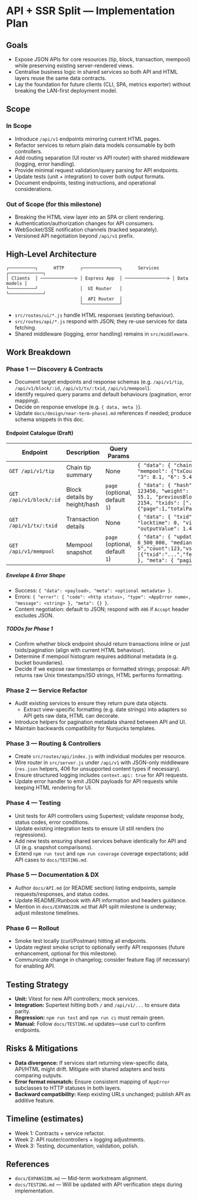 # API + SSR Split — Implementation Plan

## Goals
- Expose JSON APIs for core resources (tip, block, transaction, mempool) while preserving existing server-rendered views.
- Centralise business logic in shared services so both API and HTML layers reuse the same data contracts.
- Lay the foundation for future clients (CLI, SPA, metrics exporter) without breaking the LAN-first deployment model.

## Scope
### In Scope
- Introduce `/api/v1` endpoints mirroring current HTML pages.
- Refactor services to return plain data models consumable by both controllers.
- Add routing separation (UI router vs API router) with shared middleware (logging, error handling).
- Provide minimal request validation/query parsing for API endpoints.
- Update tests (unit + integration) to cover both output formats.
- Document endpoints, testing instructions, and operational considerations.

### Out of Scope (for this milestone)
- Breaking the HTML view layer into an SPA or client rendering.
- Authentication/authorization changes for API consumers.
- WebSocket/SSE notification channels (tracked separately).
- Versioned API negotiation beyond `/api/v1` prefix.

## High-Level Architecture
```
┌──────────┐      HTTP      ┌──────────────┐      Services      ┌─────────────┐
│ Clients  │ ─────────────> │ Express App  │ ────────────────> │ Data models │
└──────────┘                │  UI Router   │                   └─────────────┘
                            │  API Router  │
                            └──────────────┘
```
- `src/routes/ui/*.js` handle HTML responses (existing behaviour).
- `src/routes/api/*.js` respond with JSON; they re-use services for data fetching.
- Shared middleware (logging, error handling) remains in `src/middleware`.

## Work Breakdown
### Phase 1 — Discovery & Contracts
- Document target endpoints and response schemas (e.g. `/api/v1/tip`, `/api/v1/block/:id`, `/api/v1/tx/:txid`, `/api/v1/mempool`).
- Identify required query params and default behaviours (pagination, error mapping).
- Decide on response envelope (e.g. `{ data, meta }`).
- Update `docs/design/near-term-phase1.md` references if needed; produce schema snippets in this doc.

#### Endpoint Catalogue (Draft)
| Endpoint | Description | Query Params | Response Snapshot |
|----------|-------------|--------------|-------------------|
| `GET /api/v1/tip` | Chain tip summary | None | `{ "data": { "chain": "main", "height": 800000, "bestHash": "...", "mempool": {"txCount":123, "bytes":456789}, "feeEstimates": {"1": 12.3, "3": 8.1, "6": 5.4 } }, "meta": { "generatedAt": ISODateString } }` |
| `GET /api/v1/block/:id` | Block details by height/hash | `page` (optional, default `1`) | `{ "data": { "hash": "...", "height": 123, "time": 1700000000, "size": 123456, "weight": 400000, "version": 4, "bits": "1d00ffff", "difficulty": 55.1, "previousBlockHash": "...", "nextBlockHash": "...", "txCount": 2154, "txids": ["..."], "pagination": {"page":1,"totalPages":87,"pageSize":25} }, "meta": { } }` |
| `GET /api/v1/tx/:txid` | Transaction details | None | `{ "data": { "txid": "...", "hash": "...", "size": 250, "weight": 1000, "locktime": 0, "vin": [...], "vout": [...], "inputValue": 1.5, "outputValue": 1.499, "fee": 0.001, "isRbf": false }, "meta": {} }` |
| `GET /api/v1/mempool` | Mempool snapshot | `page` (optional, default `1`) | `{ "data": { "updatedAt": ISODateString, "txCount": 12000, "virtualSize": 8_500_000, "medianFee": 25.3, "histogram": [{"range":"1-5","count":123,"vsize":4567}, ...], "recent": [{"txid":"...","feerate":12.5,"vsize":200,"ageSeconds":34,"isRbf":false}] }, "meta": { "pagination": {"page":1,"pageSize":25,"totalPages":480} } }` |

##### Envelope & Error Shape
- Success: `{ "data": <payload>, "meta": <optional metadata> }`.
- Errors: `{ "error": { "code": <http status>, "type": <AppError name>, "message": <string> }, "meta": {} }`.
- Content negotiation: default to JSON; respond with `406` if `Accept` header excludes JSON.

##### TODOs for Phase 1
- Confirm whether block endpoint should return transactions inline or just txids/pagination (align with current HTML behaviour).
- Determine if mempool histogram requires additional metadata (e.g. bucket boundaries).
- Decide if we expose raw timestamps or formatted strings; proposal: API returns raw Unix timestamps/ISO strings, HTML performs formatting.

### Phase 2 — Service Refactor
- Audit existing services to ensure they return pure data objects.
  - Extract view-specific formatting (e.g. date strings) into adapters so API gets raw data, HTML can decorate.
- Introduce helpers for pagination metadata shared between API and UI.
- Maintain backwards compatibility for Nunjucks templates.

### Phase 3 — Routing & Controllers
- Create `src/routes/api/index.js` with individual modules per resource.
- Wire router in `src/server.js` under `/api/v1` with JSON-only middleware (`res.json` helpers, 406 for unsupported content types if necessary).
- Ensure structured logging includes `context.api: true` for API requests.
- Update error handler to emit JSON payloads for API requests while keeping HTML rendering for UI.

### Phase 4 — Testing
- Unit tests for API controllers using Supertest; validate response body, status codes, error conditions.
- Update existing integration tests to ensure UI still renders (no regressions).
- Add new tests ensuring shared services behave identically for API and UI (e.g. snapshot comparisons).
- Extend `npm run test` and `npm run coverage` coverage expectations; add API cases to `docs/TESTING.md`.

### Phase 5 — Documentation & DX
- Author `docs/API.md` (or README section) listing endpoints, sample requests/responses, and status codes.
- Update README/Runbook with API information and headers guidance.
- Mention in `docs/EXPANSION.md` that API split milestone is underway; adjust milestone timelines.

### Phase 6 — Rollout
- Smoke test locally (curl/Postman) hitting all endpoints.
- Update regtest smoke script to optionally verify API responses (future enhancement, optional for this milestone).
- Communicate change in changelog; consider feature flag (if necessary) for enabling API.

## Testing Strategy
- **Unit:** Vitest for new API controllers; mock services.
- **Integration:** Supertest hitting both `/` and `/api/v1/...` to ensure data parity.
- **Regression:** `npm run test` and `npm run ci` must remain green.
- **Manual:** Follow `docs/TESTING.md` updates—use curl to confirm endpoints.

## Risks & Mitigations
- **Data divergence:** If services start returning view-specific data, API/HTML might drift. Mitigate with shared adapters and tests comparing outputs.
- **Error format mismatch:** Ensure consistent mapping of `AppError` subclasses to HTTP statuses in both layers.
- **Backward compatibility:** Keep existing URLs unchanged; publish API as additive feature.

## Timeline (estimates)
- Week 1: Contracts + service refactor.
- Week 2: API router/controllers + logging adjustments.
- Week 3: Testing, documentation, validation, polish.

## References
- `docs/EXPANSION.md` — Mid-term workstream alignment.
- `docs/TESTING.md` — Will be updated with API verification steps during implementation.
